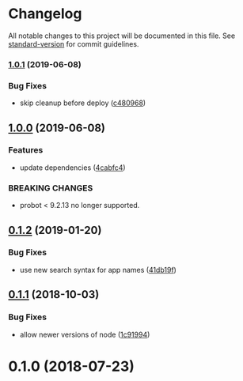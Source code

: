 # Changelog

All notable changes to this project will be documented in this file. See [standard-version](https://github.com/conventional-changelog/standard-version) for commit guidelines.

### [1.0.1](https://github.com/dessant/probot-messages/compare/v1.0.0...v1.0.1) (2019-06-08)


### Bug Fixes

* skip cleanup before deploy ([c480968](https://github.com/dessant/probot-messages/commit/c480968))



## [1.0.0](https://github.com/dessant/probot-messages/compare/v0.1.2...v1.0.0) (2019-06-08)


### Features

* update dependencies ([4cabfc4](https://github.com/dessant/probot-messages/commit/4cabfc4))


### BREAKING CHANGES

* probot < 9.2.13 no longer supported.



<a name="0.1.2"></a>
## [0.1.2](https://github.com/dessant/probot-messages/compare/v0.1.1...v0.1.2) (2019-01-20)


### Bug Fixes

* use new search syntax for app names ([41db19f](https://github.com/dessant/probot-messages/commit/41db19f))



<a name="0.1.1"></a>
## [0.1.1](https://github.com/dessant/probot-messages/compare/v0.1.0...v0.1.1) (2018-10-03)


### Bug Fixes

* allow newer versions of node ([1c91994](https://github.com/dessant/probot-messages/commit/1c91994))



<a name="0.1.0"></a>
# 0.1.0 (2018-07-23)
